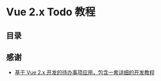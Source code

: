 # Vue 2.x Todo 教程

## 目录

## 感谢
* [基于 Vue 2.x 开发的待办事项应用，包含一套详细的开发教程](https://github.com/jukanntenn/vue2.x-todo-tutorial)
